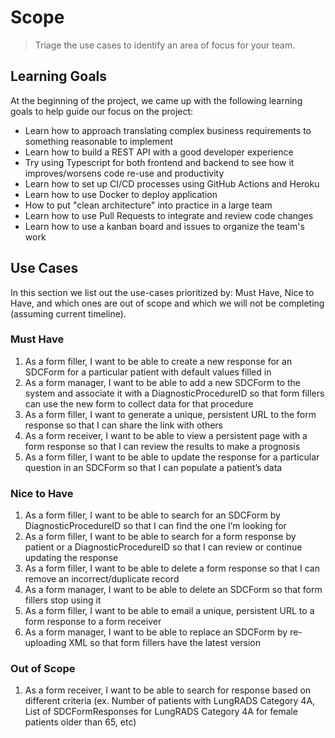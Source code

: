 # Scope

> Triage the use cases to identify an area of focus for your team.

## Learning Goals

At the beginning of the project, we came up with the following learning goals to help guide our focus on the project:

- Learn how to approach translating complex business requirements to something reasonable to implement
- Learn how to build a REST API with a good developer experience
- Try using Typescript for both frontend and backend to see how it improves/worsens code re-use and productivity
- Learn how to set up CI/CD processes using GitHub Actions and Heroku
- Learn how to use Docker to deploy application
- How to put "clean architecture" into practice in a large team
- Learn how to use Pull Requests to integrate and review code changes
- Learn how to use a kanban board and issues to organize the team's work

## Use Cases

In this section we list out the use-cases prioritized by: Must Have, Nice to Have, and which ones are out of scope and which we will not be completing (assuming current timeline).

### Must Have

1. As a form filler, I want to be able to create a new response for an SDCForm for a particular patient with default values filled in
2. As a form manager, I want to be able to add a new SDCForm to the system and associate it with a DiagnosticProcedureID so that form fillers can use the new form to collect data for that procedure
3. As a form filler, I want to generate a unique, persistent URL to the form response so that I can share the link with others
4. As a form receiver, I want to be able to view a persistent page with a form response so that I can review the results to make a prognosis
5. As a form filler, I want to be able to update the response for a particular question in an SDCForm so that I can populate a patient’s data

### Nice to Have

1. As a form filler, I want to be able to search for an SDCForm by DiagnosticProcedureID so that I can find the one I’m looking for
2. As a form filler, I want to be able to search for a form response by patient or a DiagnosticProcedureID so that I can review or continue updating the response
3. As a form filler, I want to be able to delete a form response so that I can remove an incorrect/duplicate record
4. As a form manager, I want to be able to delete an SDCForm so that form fillers stop using it
5. As a form filler, I want to be able to email a unique, persistent URL to a form response to a form receiver
6. As a form manager, I want to be able to replace an SDCForm by re-uploading XML so that form fillers have the latest version

### Out of Scope

1. As a form receiver, I want to be able to search for response based on different criteria (ex. Number of patients with LungRADS Category 4A, List of SDCFormResponses for LungRADS Category 4A for female patients older than 65, etc)
